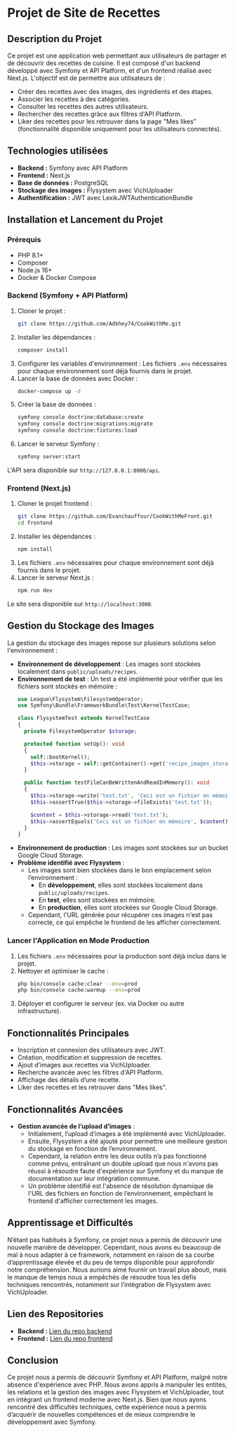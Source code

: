 # Projet de Site de Recettes

## Description du Projet
Ce projet est une application web permettant aux utilisateurs de partager et de découvrir des recettes de cuisine. Il est composé d'un backend développé avec Symfony et API Platform, et d'un frontend réalisé avec Next.js. L'objectif est de permettre aux utilisateurs de :
- Créer des recettes avec des images, des ingrédients et des étapes.
- Associer les recettes à des catégories.
- Consulter les recettes des autres utilisateurs.
- Rechercher des recettes grâce aux filtres d'API Platform.
- Liker des recettes pour les retrouver dans la page "Mes likes" (fonctionnalité disponible uniquement pour les utilisateurs connectés).

## Technologies utilisées
- **Backend :** Symfony avec API Platform
- **Frontend :** Next.js
- **Base de données :** PostgreSQL
- **Stockage des images :** Flysystem avec VichUploader
- **Authentification :** JWT avec LexikJWTAuthenticationBundle

## Installation et Lancement du Projet
### Prérequis
- PHP 8.1+
- Composer
- Node.js 16+
- Docker & Docker Compose

### Backend (Symfony + API Platform)
1. Cloner le projet :
   ```sh
   git clone https://github.com/Adkhey74/CookWithMe.git
   ```
2. Installer les dépendances :
   ```sh
   composer install
   ```
3. Configurer les variables d'environnement :
   Les fichiers `.env` nécessaires pour chaque environnement sont déjà fournis dans le projet.
4. Lancer la base de données avec Docker :
   ```sh
   docker-compose up -d
   ```
5. Créer la base de données :
   ```sh
   symfony console doctrine:database:create
   symfony console doctrine:migrations:migrate
   symfony console doctrine:fixtures:load
   ```
6. Lancer le serveur Symfony :
   ```sh
   symfony server:start
   ```

L'API sera disponible sur `http://127.0.0.1:8000/api`.

### Frontend (Next.js)
1. Cloner le projet frontend :
   ```sh
   git clone https://github.com/Evanchauffour/CookWithMeFront.git
   cd frontend
   ```
2. Installer les dépendances :
   ```sh
   npm install
   ```
3. Les fichiers `.env` nécessaires pour chaque environnement sont déjà fournis dans le projet.
4. Lancer le serveur Next.js :
   ```sh
   npm run dev
   ```

Le site sera disponible sur `http://localhost:3000`.

## Gestion du Stockage des Images
La gestion du stockage des images repose sur plusieurs solutions selon l'environnement :
- **Environnement de développement** : Les images sont stockées localement dans `public/uploads/recipes`.
- **Environnement de test** : Un test a été implémenté pour vérifier que les fichiers sont stockés en mémoire :
  ```php
  use League\Flysystem\FilesystemOperator;
  use Symfony\Bundle\FrameworkBundle\Test\KernelTestCase;

  class FlysystemTest extends KernelTestCase
  {
    private FilesystemOperator $storage;

    protected function setUp(): void
    {
      self::bootKernel();
      $this->storage = self::getContainer()->get('recipe_images_storage');
    }

    public function testFileCanBeWrittenAndReadInMemory(): void
    {
      $this->storage->write('test.txt', 'Ceci est un fichier en mémoire');
      $this->assertTrue($this->storage->fileExists('test.txt'));

      $content = $this->storage->read('test.txt');
      $this->assertEquals('Ceci est un fichier en mémoire', $content);
    }
  }
  ```
- **Environnement de production** : Les images sont stockées sur un bucket Google Cloud Storage.
- **Problème identifié avec Flysystem** :
  - Les images sont bien stockées dans le bon emplacement selon l’environnement :
    - En **développement**, elles sont stockées localement dans `public/uploads/recipes`.
    - En **test**, elles sont stockées en mémoire.
    - En **production**, elles sont stockées sur Google Cloud Storage.
  - Cependant, l'URL générée pour récupérer ces images n'est pas correcte, ce qui empêche le frontend de les afficher correctement.

### Lancer l'Application en Mode Production
1. Les fichiers `.env` nécessaires pour la production sont déjà inclus dans le projet.
2. Nettoyer et optimiser le cache :
   ```sh
   php bin/console cache:clear --env=prod
   php bin/console cache:warmup --env=prod
   ```
3. Déployer et configurer le serveur (ex. via Docker ou autre infrastructure).

## Fonctionnalités Principales
- Inscription et connexion des utilisateurs avec JWT.
- Création, modification et suppression de recettes.
- Ajout d’images aux recettes via VichUploader.
- Recherche avancée avec les filtres d'API Platform.
- Affichage des détails d’une recette.
- Liker des recettes et les retrouver dans "Mes likes".

## Fonctionnalités Avancées
- **Gestion avancée de l’upload d’images** :
  - Initialement, l’upload d’images a été implémenté avec VichUploader.
  - Ensuite, Flysystem a été ajouté pour permettre une meilleure gestion du stockage en fonction de l’environnement.
  - Cependant, la relation entre les deux outils n’a pas fonctionné comme prévu, entraînant un double upload que nous n'avons pas réussi à résoudre faute d'expérience sur Symfony et du manque de documentation sur leur intégration commune.
  - Un problème identifié est l'absence de résolution dynamique de l'URL des fichiers en fonction de l’environnement, empêchant le frontend d'afficher correctement les images.

## Apprentissage et Difficultés
N’étant pas habitués à Symfony, ce projet nous a permis de découvrir une nouvelle manière de développer. Cependant, nous avons eu beaucoup de mal à nous adapter à ce framework, notamment en raison de sa courbe d’apprentissage élevée et du peu de temps disponible pour approfondir notre compréhension. Nous aurions aimé fournir un travail plus abouti, mais le manque de temps nous a empêchés de résoudre tous les défis techniques rencontrés, notamment sur l’intégration de Flysystem avec VichUploader.

## Lien des Repositories
- **Backend :** [Lien du repo backend](https://github.com/Adkhey74/CookWithMe.git)
- **Frontend :** [Lien du repo frontend](https://github.com/Evanchauffour/CookWithMeFront.git)

## Conclusion
Ce projet nous a permis de découvrir Symfony et API Platform, malgré notre absence d'expérience avec PHP. Nous avons appris à manipuler les entités, les relations et la gestion des images avec Flysystem et VichUploader, tout en intégrant un frontend moderne avec Next.js. Bien que nous ayons rencontré des difficultés techniques, cette expérience nous a permis d’acquérir de nouvelles compétences et de mieux comprendre le développement avec Symfony.


